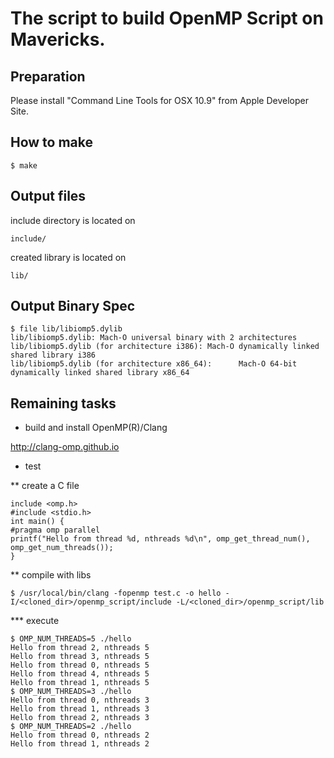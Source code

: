 

# The script to build OpenMP Script on Mavericks.

## Preparation

Please install "Command Line Tools for OSX 10.9" from Apple Developer Site.


## How to make
```
$ make
```
## Output files

include directory is located on
```
include/
```
created library is located on
```
lib/
```

## Output Binary Spec
```
$ file lib/libiomp5.dylib 
lib/libiomp5.dylib: Mach-O universal binary with 2 architectures
lib/libiomp5.dylib (for architecture i386):	Mach-O dynamically linked shared library i386
lib/libiomp5.dylib (for architecture x86_64):	   Mach-O 64-bit dynamically linked shared library x86_64
```

## Remaining tasks

* build and install OpenMP(R)/Clang

http://clang-omp.github.io

* test

** create a C file 
```
include <omp.h>
#include <stdio.h>
int main() {
#pragma omp parallel
printf("Hello from thread %d, nthreads %d\n", omp_get_thread_num(), omp_get_num_threads());
}
```

** compile with libs

```
$ /usr/local/bin/clang -fopenmp test.c -o hello -I/<cloned_dir>/openmp_script/include -L/<cloned_dir>/openmp_script/lib
```

*** execute
```
$ OMP_NUM_THREADS=5 ./hello 
Hello from thread 2, nthreads 5
Hello from thread 3, nthreads 5
Hello from thread 0, nthreads 5
Hello from thread 4, nthreads 5
Hello from thread 1, nthreads 5
$ OMP_NUM_THREADS=3 ./hello 
Hello from thread 0, nthreads 3
Hello from thread 1, nthreads 3
Hello from thread 2, nthreads 3
$ OMP_NUM_THREADS=2 ./hello 
Hello from thread 0, nthreads 2
Hello from thread 1, nthreads 2
```
